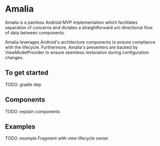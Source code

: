 # Amalia

Amalia is a painless Android MVP implementation which facilitates separation of concerns and dictates a straightforward uni-directional flow of data between components.

Amalia leverages Android's architecture components to ensure compliance with the lifecycle. Furthermore, Amalia's presenters are backed by ViewModelProvider to ensure seemless restoration during configuration changes.

## To get started

TODO: gradle dep

## Components

TODO: explain components

## Examples

TODO: example Fragment with view lifecycle owner